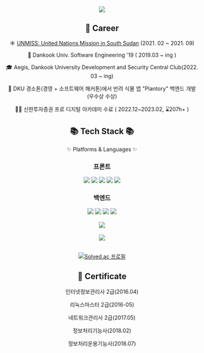<div align=center>
	<img src="https://capsule-render.vercel.app/api?type=waving&color=auto&height=200&section=header&text=GwanHyeon%20Github!&fontSize=70" />	
</div>

<div align=center><h2>🧑 Career</h2>

☀️ [UNMISS: United Nations Mission in South Sudan](https://ko.wikipedia.org/wiki/%EB%8C%80%ED%95%9C%EB%AF%BC%EA%B5%AD_%EB%82%A8%EC%88%98%EB%8B%A8_%EC%9E%AC%EA%B1%B4%EC%A7%80%EC%9B%90%EB%8B%A8)
 (2021. 02 ~ 2021. 09)

🏫 Dankook Univ. Software Engineering '19 ( 2019.03 ~ ing )

🎓 Aegis, Dankook University Development and Security Central Club(2022. 03 ~ ing)
	
🥉 DKU 경소톤(경영 + 소프트웨어 해커톤)에서 반려 식물 앱 "Plantory" 백엔드 개발 (우수상 수상)

👨‍🎓 신한투자증권 프로 디지털 아카데미 수료 ( 2022.12~2023.02, ⌛207h+ )
</div> 
<div align=center>
	<h2>📚 Tech Stack 📚</h2>
	<p>✨ Platforms & Languages ✨</p>
</div>
<div align="center">
<h3>프론트</h3>
  <img src="https://img.shields.io/badge/html5-E34F26?style=for-the-badge&logo=html5&logoColor=white"> 
  <img src="https://img.shields.io/badge/css-1572B6?style=for-the-badge&logo=css3&logoColor=white"> 
  <img src="https://img.shields.io/badge/bootstrap-7952B3?style=for-the-badge&logo=bootstrap&logoColor=white">
  <img src="https://img.shields.io/badge/javascript-F7DF1E?style=for-the-badge&logo=javascript&logoColor=black"> 
  <img src="https://img.shields.io/badge/vue.js-4FC08D?style=for-the-badge&logo=vue.js&logoColor=white"> 
  <br>
<h3>백엔드</h3>
  <img src="https://img.shields.io/badge/python-3776AB?style=for-the-badge&logo=python&logoColor=white">
  <img src="https://img.shields.io/badge/django-092E20?style=for-the-badge&logo=django&logoColor=white">
  <img src="https://img.shields.io/badge/firebase-FFCA28?style=for-the-badge&logo=firebase&logoColor=white">
  <img src="https://img.shields.io/badge/amazonaws-232F3E?style=for-the-badge&logo=amazonaws&logoColor=white"> 
  <br><br>
  <img src="https://github-readme-stats.vercel.app/api/top-langs/?username=HYEON-CODE&layout=compact"><br><br>
  <img src="https://github-readme-stats.vercel.app/api?username=HYEON-CODE&show_icons=true"><br><br>
  
  [![Solved.ac 프로필](http://mazassumnida.wtf/api/generate_badge?boj=rhksgus20)](https://solved.ac/rhksgus20)
 
<div align=center><h2>📑 Certificate </h2>

인터넷정보관리사 2급(2016.04)

리눅스마스터 2급(2016-05)

네트워크관리사 2급(2017.05)

정보처리기능사(2018.02)

정보처리운용기능사(2018.07)
</div>
